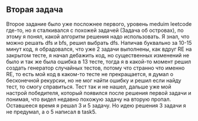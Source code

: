 ## Вторая задача

Второе задание было уже посложнее первого, уровень meduim leetcode где-то, но я сталкивался с похожей задачей (Задача об островах), по этому я понял, какой алгоритм решения надо использовать. Я знал, что можно решать dfs и bfs, решил выбрать dfs. Напичав буквально за 10-15 минут код, я обрадовался, что уже 2 задачи выполнены, как вдруг RE на закрытом тесте, я начал дебажить код, но существенных изменений не было и так же была ошибка в 13 тесте, тогда я в какой-то момент решил создать генератор случайных тестов, потому что странно что именно RE, то есть мой код в каком-то тесте не прекращается, я думал о бесконечной рекурсии, но не мог найти ошибку и решил если найду тест, то смогу справиться. Тест так и не нашел, дальше уже мой настрой победителя, который появился после решения первой задачи и понимая, что видел недавно похожую задачу на вторую пропал. Оставшееся время я решал 3 и 5 задачу. Но идею решения 3 задачи я не предумал, а о 5 написал в task5.